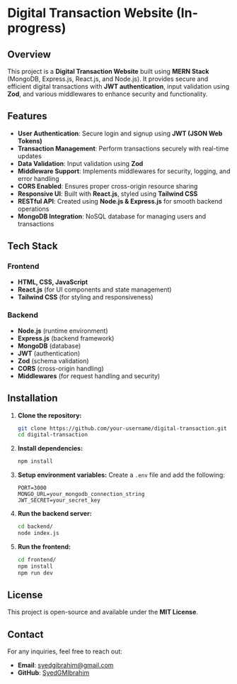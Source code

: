 # Digital Transaction Website (In-progress)

## Overview
This project is a **Digital Transaction Website** built using **MERN Stack** (MongoDB, Express.js, React.js, and Node.js). It provides secure and efficient digital transactions with **JWT authentication**, input validation using **Zod**, and various middlewares to enhance security and functionality.

## Features
- **User Authentication**: Secure login and signup using **JWT (JSON Web Tokens)**
- **Transaction Management**: Perform transactions securely with real-time updates
- **Data Validation**: Input validation using **Zod**
- **Middleware Support**: Implements middlewares for security, logging, and error handling
- **CORS Enabled**: Ensures proper cross-origin resource sharing
- **Responsive UI**: Built with **React.js**, styled using **Tailwind CSS**
- **RESTful API**: Created using **Node.js & Express.js** for smooth backend operations
- **MongoDB Integration**: NoSQL database for managing users and transactions

## Tech Stack
### Frontend
- **HTML, CSS, JavaScript**
- **React.js** (for UI components and state management)
- **Tailwind CSS** (for styling and responsiveness)

### Backend
- **Node.js** (runtime environment)
- **Express.js** (backend framework)
- **MongoDB** (database)
- **JWT** (authentication)
- **Zod** (schema validation)
- **CORS** (cross-origin handling)
- **Middlewares** (for request handling and security)

## Installation
1. **Clone the repository:**
   ```sh
   git clone https://github.com/your-username/digital-transaction.git
   cd digital-transaction
   ```

2. **Install dependencies:**
   ```sh
   npm install
   ```

3. **Setup environment variables:**
   Create a `.env` file and add the following:
   ```env
   PORT=3000
   MONGO_URL=your_mongodb_connection_string
   JWT_SECRET=your_secret_key
   ```

4. **Run the backend server:**
   ```sh
   cd backend/
   node index.js
   ```

5. **Run the frontend:**
   ```sh
   cd frontend/
   npm install
   npm run dev
   ```

## License
This project is open-source and available under the **MIT License**.

## Contact
For any inquiries, feel free to reach out:
- **Email**: syedgibrahim@gmail.com
- **GitHub**: [SyedGMIbrahim](https://github.com/SyedGMIbrahim)


